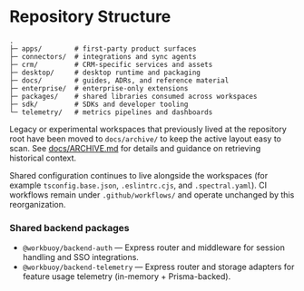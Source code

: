 Repository Structure
====================

```
.
├─ apps/        # first-party product surfaces
├─ connectors/  # integrations and sync agents
├─ crm/         # CRM-specific services and assets
├─ desktop/     # desktop runtime and packaging
├─ docs/        # guides, ADRs, and reference material
├─ enterprise/  # enterprise-only extensions
├─ packages/    # shared libraries consumed across workspaces
├─ sdk/         # SDKs and developer tooling
└─ telemetry/   # metrics pipelines and dashboards
```

Legacy or experimental workspaces that previously lived at the repository root have been moved to `docs/archive/` to keep the active layout easy to scan. See [docs/ARCHIVE.md](ARCHIVE.md) for details and guidance on retrieving historical context.

Shared configuration continues to live alongside the workspaces (for example `tsconfig.base.json`, `.eslintrc.cjs`, and `.spectral.yaml`). CI workflows remain under `.github/workflows/` and operate unchanged by this reorganization.

### Shared backend packages

- `@workbuoy/backend-auth` — Express router and middleware for session handling and SSO integrations.
- `@workbuoy/backend-telemetry` — Express router and storage adapters for feature usage telemetry (in-memory + Prisma-backed).
